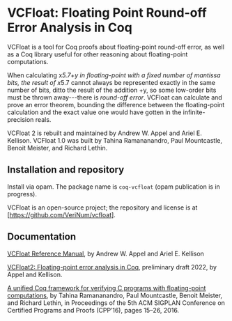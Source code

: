 # VCFloat: Floating Point Round-off Error Analysis in Coq

VCFloat is a tool for Coq proofs about floating-point round-off error,
as well as a Coq library useful for other reasoning about floating-point computations.

When calculating x*5.7+y
in floating-point with a fixed number of mantissa bits,
the result of x*5.7 cannot always be represented exactly
in the same number of bits, ditto the result of the addition +y,
so some low-order bits must be thrown away---there is _round-off error_.
VCFloat can calculate and prove an error theorem, bounding the difference
between the floating-point calculation and the exact value one would have
gotten in the infinite-precision reals.

VCFloat 2 is rebuilt and maintained by Andrew W. Appel and Ariel E. Kellison.  VCFloat 1.0 was built by Tahina Ramananandro, Paul Mountcastle, Benoit Meister, and Richard Lethin.


## Installation and repository

Install via opam.  The package name is `coq-vcfloat` (opam publication is in progress).

VCFloat is an open-source project; the repository and license is at
[https://github.com/VeriNum/vcfloat].

## Documentation

[VCFloat Reference Manual](https://github.com/VeriNum/vcfloat/blob/master/doc/VCFloat-Manual.pdf), by Andrew W. Appel and Ariel E. Kellison

[VCFloat2: Floating-point error analysis in Coq](https://github.com/VeriNum/vcfloat/blob/master/doc/vcfloat2.pdf), preliminary draft 2022, by Appel and Kellison.

[A unified Coq framework for verifying C programs with floating-point computations](https://doi.org/10.1145/2854065.2854066), by Tahina Ramananandro, Paul Mountcastle, Benoit Meister, and Richard Lethin, in Proceedings
of the 5th ACM SIGPLAN Conference on Certified Programs and Proofs (CPP’16), pages 15–26,
2016.
